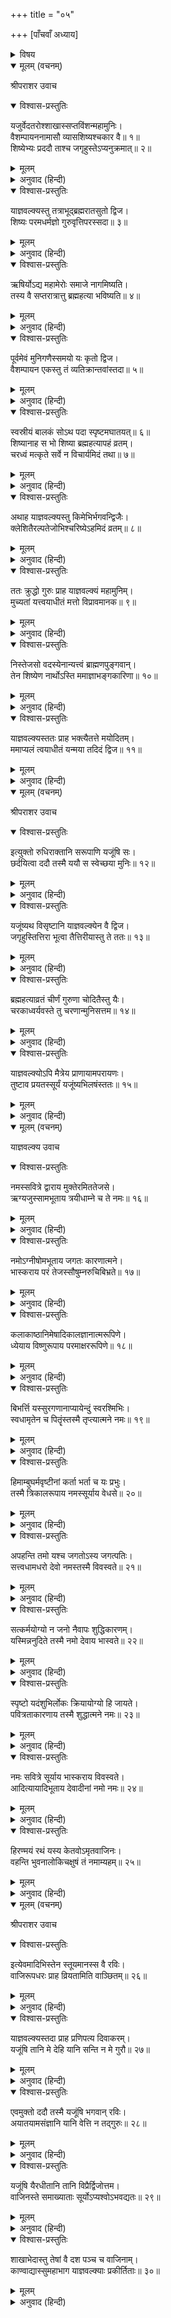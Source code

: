 +++
title = "०५"

+++
[पाँचवाँ अध्याय]



<details><summary>विषय</summary>

शुक्लयजुर्वेद तथा तैत्तिरीय यजुःशाखाओंका वर्णन
</details>


<details open><summary>मूलम् (वचनम्)</summary>

श्रीपराशर उवाच
</details>

<details open><summary>विश्वास-प्रस्तुतिः</summary>

यजुर्वेदतरोश्शाखास्सप्तविंशन्महामुनिः।  
वैशम्पायननामासौ व्यासशिष्यश्चकार वै॥ १॥  
शिष्येभ्यः प्रददौ ताश्च जगृहुस्तेऽप्यनुक्रमात्॥ २॥
</details>

<details><summary>मूलम्</summary>

यजुर्वेदतरोश्शाखास्सप्तविंशन्महामुनिः।  
वैशम्पायननामासौ व्यासशिष्यश्चकार वै॥ १॥  
शिष्येभ्यः प्रददौ ताश्च जगृहुस्तेऽप्यनुक्रमात्॥ २॥
</details>

<details><summary>अनुवाद (हिन्दी)</summary>

श्रीपराशरजी बोले—हे महामुने! व्यासजीके शिष्य वैशम्पायनने यजुर्वेदरूपी वृक्षकी सत्ताईस शाखाओंकी रचना की; और उन्हें अपने शिष्योंको पढ़ाया तथा शिष्योंने भी क्रमशः ग्रहण किया॥ १-२॥
</details>

<details open><summary>विश्वास-प्रस्तुतिः</summary>

याज्ञवल्क्यस्तु तत्राभूद‍्ब्रह्मरातसुतो द्विज।  
शिष्यः परमधर्मज्ञो गुरुवृत्तिपरस्सदा॥ ३॥
</details>

<details><summary>मूलम्</summary>

याज्ञवल्क्यस्तु तत्राभूद‍्ब्रह्मरातसुतो द्विज।  
शिष्यः परमधर्मज्ञो गुरुवृत्तिपरस्सदा॥ ३॥
</details>

<details><summary>अनुवाद (हिन्दी)</summary>

हे द्विज! उनका एक परम धार्मिक और सदैव गुरुसेवामें तत्पर रहनेवाला शिष्य ब्रह्मरातका पुत्र याज्ञवल्क्य था॥ ३॥
</details>

<details open><summary>विश्वास-प्रस्तुतिः</summary>

ऋषिर्योऽद्य महामेरोः समाजे नागमिष्यति।  
तस्य वै सप्तरात्रात्तु ब्रह्महत्या भविष्यति॥ ४॥
</details>

<details><summary>मूलम्</summary>

ऋषिर्योऽद्य महामेरोः समाजे नागमिष्यति।  
तस्य वै सप्तरात्रात्तु ब्रह्महत्या भविष्यति॥ ४॥
</details>

<details><summary>अनुवाद (हिन्दी)</summary>

[एक समय समस्त ऋषिगणने मिलकर यह नियम किया कि] जो कोई महामेरुपर स्थित हमारे इस समाजमें सम्मिलित न होगा उसको सात रात्रियोंके भीतर ही ब्रह्महत्या लगेगी॥ ४॥
</details>

<details open><summary>विश्वास-प्रस्तुतिः</summary>

पूर्वमेवं मुनिगणैस्समयो यः कृतो द्विज।  
वैशम्पायन एकस्तु तं व्यतिक्रान्तवांस्तदा॥ ५॥
</details>

<details><summary>मूलम्</summary>

पूर्वमेवं मुनिगणैस्समयो यः कृतो द्विज।  
वैशम्पायन एकस्तु तं व्यतिक्रान्तवांस्तदा॥ ५॥
</details>

<details><summary>अनुवाद (हिन्दी)</summary>

हे द्विज! इस प्रकार मुनियोंने पहले जिस समयको नियत किया था उसका केवल एक वैशम्पायनने ही अतिक्रमण कर दिया॥ ५॥
</details>

<details open><summary>विश्वास-प्रस्तुतिः</summary>

स्वस्रीयं बालकं सोऽथ पदा स्पृष्टमघातयत्॥ ६॥  
शिष्यानाह स भो शिष्या ब्रह्महत्यापहं व्रतम्।  
चरध्वं मत्कृते सर्वे न विचार्यमिदं तथा॥ ७॥
</details>

<details><summary>मूलम्</summary>

स्वस्रीयं बालकं सोऽथ पदा स्पृष्टमघातयत्॥ ६॥  
शिष्यानाह स भो शिष्या ब्रह्महत्यापहं व्रतम्।  
चरध्वं मत्कृते सर्वे न विचार्यमिदं तथा॥ ७॥
</details>

<details><summary>अनुवाद (हिन्दी)</summary>

इसके पश्चात् उन्होंने [प्रमादवश] पैरसे छूए हुए अपने भानजेकी हत्या कर डाली; तब उन्होंने अपने शिष्योंसे कहा—‘हे शिष्यगण! तुम सब लोग किसी प्रकारका विचार न करके मेरे लिये ब्रह्महत्याको दूर करनेवाला व्रत करो’॥ ६-७॥
</details>

<details open><summary>विश्वास-प्रस्तुतिः</summary>

अथाह याज्ञवल्क्यस्तु किमेभिर्भगवन्द्विजैः।  
क्लेशितैरल्पतेजोभिश्चरिष्येऽहमिदं व्रतम्॥ ८॥
</details>

<details><summary>मूलम्</summary>

अथाह याज्ञवल्क्यस्तु किमेभिर्भगवन्द्विजैः।  
क्लेशितैरल्पतेजोभिश्चरिष्येऽहमिदं व्रतम्॥ ८॥
</details>

<details><summary>अनुवाद (हिन्दी)</summary>

तब याज्ञवल्क्य बोले—‘‘भगवन्! ये सब ब्राह्मण अत्यन्त निस्तेज हैं, इन्हें कष्ट देनेकी क्या आवश्यकता है? मैं अकेला ही इस व्रतका अनुष्ठान करूँगा’’॥ ८॥
</details>

<details open><summary>विश्वास-प्रस्तुतिः</summary>

ततः क्रुद्धो गुरुः प्राह याज्ञवल्क्यं महामुनिम्।  
मुच्यतां यत्त्वयाधीतं मत्तो विप्रावमानक॥ ९॥
</details>

<details><summary>मूलम्</summary>

ततः क्रुद्धो गुरुः प्राह याज्ञवल्क्यं महामुनिम्।  
मुच्यतां यत्त्वयाधीतं मत्तो विप्रावमानक॥ ९॥
</details>

<details><summary>अनुवाद (हिन्दी)</summary>

इससे गुरु वैशम्पायनजीने क्रोधित होकर महामुनि याज्ञवल्क्यसे कहा—‘‘अरे ब्राह्मणोंका अपमान करनेवाले! तूने मुझसे जो कुछ पढ़ा है, वह सब त्याग दे॥ ९॥
</details>

<details open><summary>विश्वास-प्रस्तुतिः</summary>

निस्तेजसो वदस्येनान्यत्त्वं ब्राह्मणपुङ्गवान‍्।  
तेन शिष्येण नार्थोऽस्ति ममाज्ञाभङ्गकारिणा॥ १०॥
</details>

<details><summary>मूलम्</summary>

निस्तेजसो वदस्येनान्यत्त्वं ब्राह्मणपुङ्गवान‍्।  
तेन शिष्येण नार्थोऽस्ति ममाज्ञाभङ्गकारिणा॥ १०॥
</details>

<details><summary>अनुवाद (हिन्दी)</summary>

तू इन समस्त द्विजश्रेष्ठोंको निस्तेज बताता है, मुझे तुझ-जैसे आज्ञा-भंगकारी शिष्यसे कोई प्रयोजन नहीं है’’॥ १०॥
</details>

<details open><summary>विश्वास-प्रस्तुतिः</summary>

याज्ञवल्क्यस्ततः प्राह भक्त्यैतत्ते मयोदितम्।  
ममाप्यलं त्वयाधीतं यन्मया तदिदं द्विज॥ ११॥
</details>

<details><summary>मूलम्</summary>

याज्ञवल्क्यस्ततः प्राह भक्त्यैतत्ते मयोदितम्।  
ममाप्यलं त्वयाधीतं यन्मया तदिदं द्विज॥ ११॥
</details>

<details><summary>अनुवाद (हिन्दी)</summary>

याज्ञवल्क्यने कहा—‘‘हे द्विज! मैंने तो भक्तिवश आपसे ऐसा कहा था, मुझे भी आपसे कोई प्रयोजन नहीं है; लीजिये, मैंने आपसे जो कुछ पढ़ा है वह यह मौजूद है’’॥ ११॥
</details>

<details open><summary>मूलम् (वचनम्)</summary>

श्रीपराशर उवाच
</details>

<details open><summary>विश्वास-प्रस्तुतिः</summary>

इत्युक्तो रुधिराक्तानि सरूपाणि यजूंषि सः।  
छर्दयित्वा ददौ तस्मै ययौ स स्वेच्छया मुनिः॥ १२॥
</details>

<details><summary>मूलम्</summary>

इत्युक्तो रुधिराक्तानि सरूपाणि यजूंषि सः।  
छर्दयित्वा ददौ तस्मै ययौ स स्वेच्छया मुनिः॥ १२॥
</details>

<details><summary>अनुवाद (हिन्दी)</summary>

श्रीपराशरजी बोले—ऐसा कह महामुनि याज्ञवल्क्यजीने रुधिरसे भरा हुआ मूर्तिमान् यजुर्वेद वमन करके उन्हें दे दिया; और स्वेच्छानुसार चले गये॥ १२॥
</details>

<details open><summary>विश्वास-प्रस्तुतिः</summary>

यजूंष्यथ विसृष्टानि याज्ञवल्क्येन वै द्विज।  
जगृहुस्तित्तिरा भूत्वा तैत्तिरीयास्तु ते ततः॥ १३॥
</details>

<details><summary>मूलम्</summary>

यजूंष्यथ विसृष्टानि याज्ञवल्क्येन वै द्विज।  
जगृहुस्तित्तिरा भूत्वा तैत्तिरीयास्तु ते ततः॥ १३॥
</details>

<details><summary>अनुवाद (हिन्दी)</summary>

हे द्विज! याज्ञवल्क्यद्वारा वमन की हुई उन यजुःश्रुतियोंको अन्य शिष्योंने तित्तिर (तीतर) होकर ग्रहण कर लिया, इसलिये वे सब तैत्तिरीय कहलाये॥ १३॥
</details>

<details open><summary>विश्वास-प्रस्तुतिः</summary>

ब्रह्महत्याव्रतं चीर्णं गुरुणा चोदितैस्तु यैः।  
चरकाध्वर्यवस्ते तु चरणान्मुनिसत्तम॥ १४॥
</details>

<details><summary>मूलम्</summary>

ब्रह्महत्याव्रतं चीर्णं गुरुणा चोदितैस्तु यैः।  
चरकाध्वर्यवस्ते तु चरणान्मुनिसत्तम॥ १४॥
</details>

<details><summary>अनुवाद (हिन्दी)</summary>

हे मुनिसत्तम! जिन विप्रगणने गुरुकी प्रेरणासे ब्रह्महत्या विनाशकव्रतका अनुष्ठान किया था, वे सब व्रताचरणके कारण यजुःशाखाध्यायी चरकाध्वर्यु हुए॥ १४॥
</details>

<details open><summary>विश्वास-प्रस्तुतिः</summary>

याज्ञवल्क्योऽपि मैत्रेय प्राणायामपरायणः।  
तुष्टाव प्रयतस्सूर्यं यजूंष्यभिलषंस्ततः॥ १५॥
</details>

<details><summary>मूलम्</summary>

याज्ञवल्क्योऽपि मैत्रेय प्राणायामपरायणः।  
तुष्टाव प्रयतस्सूर्यं यजूंष्यभिलषंस्ततः॥ १५॥
</details>

<details><summary>अनुवाद (हिन्दी)</summary>

तदनन्तर याज्ञवल्क्यने भी यजुर्वेदकी प्राप्तिकी इच्छासे प्राणोंका संयम कर संयतचित्तसे सूर्यभगवान‍्की स्तुति की॥ १५॥
</details>

<details open><summary>मूलम् (वचनम्)</summary>

याज्ञवल्क्य उवाच
</details>

<details open><summary>विश्वास-प्रस्तुतिः</summary>

नमस्सवित्रे द्वाराय मुक्तेरमिततेजसे।  
ऋग्यजुस्सामभूताय त्रयीधाम्ने च ते नमः॥ १६॥
</details>

<details><summary>मूलम्</summary>

नमस्सवित्रे द्वाराय मुक्तेरमिततेजसे।  
ऋग्यजुस्सामभूताय त्रयीधाम्ने च ते नमः॥ १६॥
</details>

<details><summary>अनुवाद (हिन्दी)</summary>

याज्ञवल्क्यजी बोले—अतुलित तेजस्वी, मुक्तिके द्वारस्वरूप तथा वेदत्रयरूप तेजसे सम्पन्न एवं ऋक्, यजुः तथा सामस्वरूप सवितादेवको नमस्कार है॥ १६॥
</details>

<details open><summary>विश्वास-प्रस्तुतिः</summary>

नमोऽग्नीषोमभूताय जगतः कारणात्मने।  
भास्कराय परं तेजस्सौषुम्नरुचिबिभ्रते॥ १७॥
</details>

<details><summary>मूलम्</summary>

नमोऽग्नीषोमभूताय जगतः कारणात्मने।  
भास्कराय परं तेजस्सौषुम्नरुचिबिभ्रते॥ १७॥
</details>

<details><summary>अनुवाद (हिन्दी)</summary>

जो अग्नि और चन्द्रमारूप, जगत‍्के कारण और सुषुम्न नामक परमतेजको धारण करनेवाले हैं, उन भगवान‍् भास्करको नमस्कार है॥ १७॥
</details>

<details open><summary>विश्वास-प्रस्तुतिः</summary>

कलाकाष्ठानिमेषादिकालज्ञानात्मरूपिणे।  
ध्येयाय विष्णुरूपाय परमाक्षररूपिणे॥ १८॥
</details>

<details><summary>मूलम्</summary>

कलाकाष्ठानिमेषादिकालज्ञानात्मरूपिणे।  
ध्येयाय विष्णुरूपाय परमाक्षररूपिणे॥ १८॥
</details>

<details><summary>अनुवाद (हिन्दी)</summary>

कला, काष्ठा, निमेष आदि कालज्ञानके कारण तथा ध्यान करनेयोग्य परब्रह्मस्वरूप विष्णुमय श्रीसूर्यदेवको नमस्कार है॥ १८॥
</details>

<details open><summary>विश्वास-प्रस्तुतिः</summary>

बिभर्त्ति यस्सुरगणानाप्यायेन्दुं स्वरश्मिभिः।  
स्वधामृतेन च पितॄंस्तस्मै तृप्त्यात्मने नमः॥ १९॥
</details>

<details><summary>मूलम्</summary>

बिभर्त्ति यस्सुरगणानाप्यायेन्दुं स्वरश्मिभिः।  
स्वधामृतेन च पितॄंस्तस्मै तृप्त्यात्मने नमः॥ १९॥
</details>

<details><summary>अनुवाद (हिन्दी)</summary>

जो अपनी किरणोंसे चन्द्रमाको पोषित करते हुए देवताओंको तथा स्वधारूप अमृतसे पितृगणको तृप्त करते हैं, उन तृप्तिरूप सूर्यदेवको नमस्कार है॥ १९॥
</details>

<details open><summary>विश्वास-प्रस्तुतिः</summary>

हिमाम्बुघर्मवृष्टीनां कर्ता भर्ता च यः प्रभुः।  
तस्मै त्रिकालरूपाय नमस्सूर्याय वेधसे॥ २०॥
</details>

<details><summary>मूलम्</summary>

हिमाम्बुघर्मवृष्टीनां कर्ता भर्ता च यः प्रभुः।  
तस्मै त्रिकालरूपाय नमस्सूर्याय वेधसे॥ २०॥
</details>

<details><summary>अनुवाद (हिन्दी)</summary>

जो हिम, जल और उष्णताके कर्ता [अर्थात् शीत, वर्षा और ग्रीष्म आदि ऋतुओंके कारण] हैं और [जगत् का] पोषण करनेवाले हैं, उन त्रिकालमूर्ति विधाता भगवान‍् सूर्यको नमस्कार है॥ २०॥
</details>

<details open><summary>विश्वास-प्रस्तुतिः</summary>

अपहन्ति तमो यश्च जगतोऽस्य जगत्पतिः।  
सत्त्वधामधरो देवो नमस्तस्मै विवस्वते॥ २१॥
</details>

<details><summary>मूलम्</summary>

अपहन्ति तमो यश्च जगतोऽस्य जगत्पतिः।  
सत्त्वधामधरो देवो नमस्तस्मै विवस्वते॥ २१॥
</details>

<details><summary>अनुवाद (हिन्दी)</summary>

जो जगत्पति इस सम्पूर्ण जगत‍्के अन्धकारको दूर करते हैं, उन सत्त्वमूर्तिधारी-विवस्वान‍् को नमस्कार है॥ २१॥
</details>

<details open><summary>विश्वास-प्रस्तुतिः</summary>

सत्कर्मयोग्यो न जनो नैवापः शुद्धिकारणम्।  
यस्मिन्ननुदिते तस्मै नमो देवाय भास्वते॥ २२॥
</details>

<details><summary>मूलम्</summary>

सत्कर्मयोग्यो न जनो नैवापः शुद्धिकारणम्।  
यस्मिन्ननुदिते तस्मै नमो देवाय भास्वते॥ २२॥
</details>

<details><summary>अनुवाद (हिन्दी)</summary>

जिनके उदित हुए बिना मनुष्य सत्कर्ममें प्रवृत्त नहीं हो सकते और जल शुद्धिका कारण नहीं हो सकता, उन भास्वान‍् ‍देवको नमस्कार है॥ २२॥
</details>

<details open><summary>विश्वास-प्रस्तुतिः</summary>

स्पृष्टो यदंशुभिर्लोकः क्रियायोग्यो हि जायते।  
पवित्रताकारणाय तस्मै शुद्धात्मने नमः॥ २३॥
</details>

<details><summary>मूलम्</summary>

स्पृष्टो यदंशुभिर्लोकः क्रियायोग्यो हि जायते।  
पवित्रताकारणाय तस्मै शुद्धात्मने नमः॥ २३॥
</details>

<details><summary>अनुवाद (हिन्दी)</summary>

जिनके किरण-समूहका स्पर्श होनेपर लोक कर्मानुष्ठानके योग्य होता है, उन पवित्रताके कारण, शुद्धस्वरूप सूर्यदेवको नमस्कार है॥ २३॥
</details>

<details open><summary>विश्वास-प्रस्तुतिः</summary>

नमः सवित्रे सूर्याय भास्कराय विवस्वते।  
आदित्यायादिभूताय देवादीनां नमो नमः॥ २४॥
</details>

<details><summary>मूलम्</summary>

नमः सवित्रे सूर्याय भास्कराय विवस्वते।  
आदित्यायादिभूताय देवादीनां नमो नमः॥ २४॥
</details>

<details><summary>अनुवाद (हिन्दी)</summary>

भगवान‍् सविता, सूर्य, भास्कर और विवस्वान‍्को नमस्कार है; देवता आदि समस्त भूतोंके आदिभूत आदित्यदेवको बारम्बार नमस्कार है॥ २४॥
</details>

<details open><summary>विश्वास-प्रस्तुतिः</summary>

हिरण्मयं रथं यस्य केतवोऽमृतवाजिनः।  
वहन्ति भुवनालोकिचक्षुषं तं नमाम्यहम्॥ २५॥
</details>

<details><summary>मूलम्</summary>

हिरण्मयं रथं यस्य केतवोऽमृतवाजिनः।  
वहन्ति भुवनालोकिचक्षुषं तं नमाम्यहम्॥ २५॥
</details>

<details><summary>अनुवाद (हिन्दी)</summary>

जिनका तेजोमय रथ है, [प्रज्ञारूप] ध्वजाएँ हैं, जिन्हें [छन्दोमय]अमर अश्वगण वहन करते हैं तथा जो त्रिभुवनको प्रकाशित करनेवाले नेत्ररूप हैं, उन सूर्यदेवको मैं नमस्कार करता हूँ॥ २५॥
</details>

<details open><summary>मूलम् (वचनम्)</summary>

श्रीपराशर उवाच
</details>

<details open><summary>विश्वास-प्रस्तुतिः</summary>

इत्येवमादिभिस्तेन स्तूयमानस्स वै रविः।  
वाजिरूपधरः प्राह व्रियतामिति वाञ्छितम्॥ २६॥
</details>

<details><summary>मूलम्</summary>

इत्येवमादिभिस्तेन स्तूयमानस्स वै रविः।  
वाजिरूपधरः प्राह व्रियतामिति वाञ्छितम्॥ २६॥
</details>

<details><summary>अनुवाद (हिन्दी)</summary>

श्रीपराशरजी बोले—उनके इस प्रकार स्तुति करनेपर भगवान‍् सूर्य अश्वरूपसे प्रकट होकर बोले—‘तुम अपना अभीष्ट वर माँगो’॥ २६॥
</details>

<details open><summary>विश्वास-प्रस्तुतिः</summary>

याज्ञवल्क्यस्तदा प्राह प्रणिपत्य दिवाकरम्।  
यजूंषि तानि मे देहि यानि सन्ति न मे गुरौ॥ २७॥
</details>

<details><summary>मूलम्</summary>

याज्ञवल्क्यस्तदा प्राह प्रणिपत्य दिवाकरम्।  
यजूंषि तानि मे देहि यानि सन्ति न मे गुरौ॥ २७॥
</details>

<details><summary>अनुवाद (हिन्दी)</summary>

तब याज्ञवल्क्यजीने उन्हें प्रणाम करके कहा—‘‘आप मुझे उन यजुःश्रुतियोंका उपदेश कीजिये जिन्हें मेरे गुरुजी भी न जानते हों’’॥ २७॥
</details>

<details open><summary>विश्वास-प्रस्तुतिः</summary>

एवमुक्तो ददौ तस्मै यजूंषि भगवान‍् रविः।  
अयातयामसंज्ञानि यानि वेत्ति न तद‍्गुरुः॥ २८॥
</details>

<details><summary>मूलम्</summary>

एवमुक्तो ददौ तस्मै यजूंषि भगवान‍् रविः।  
अयातयामसंज्ञानि यानि वेत्ति न तद‍्गुरुः॥ २८॥
</details>

<details><summary>अनुवाद (हिन्दी)</summary>

उनके ऐसा कहनेपर भगवान‍् सूर्यने उन्हें अयातयाम नामक यजुःश्रुतियोंका उपदेश दिया जिन्हें उनके गुरु वैशम्पायनजी भी नहीं जानते थे॥ २८॥
</details>

<details open><summary>विश्वास-प्रस्तुतिः</summary>

यजूंषि यैरधीतानि तानि विप्रैर्द्विजोत्तम।  
वाजिनस्ते समाख्याताः सूर्योऽप्यश्वोऽभवद्यतः॥ २९॥
</details>

<details><summary>मूलम्</summary>

यजूंषि यैरधीतानि तानि विप्रैर्द्विजोत्तम।  
वाजिनस्ते समाख्याताः सूर्योऽप्यश्वोऽभवद्यतः॥ २९॥
</details>

<details><summary>अनुवाद (हिन्दी)</summary>

हे द्विजोत्तम! उन श्रुतियोंको जिन ब्राह्मणोंने पढ़ा था वे वाजी नामसे विख्यात हुए क्योंकि उनका उपदेश करते समय सूर्य भी अश्वरूप हो गये थे॥ २९॥
</details>

<details open><summary>विश्वास-प्रस्तुतिः</summary>

शाखाभेदास्तु तेषां वै दश पञ्च च वाजिनाम्।  
काण्वाद्यास्सुमहाभाग याज्ञवल्क्याः प्रकीर्तिताः॥ ३०॥
</details>

<details><summary>मूलम्</summary>

शाखाभेदास्तु तेषां वै दश पञ्च च वाजिनाम्।  
काण्वाद्यास्सुमहाभाग याज्ञवल्क्याः प्रकीर्तिताः॥ ३०॥
</details>

<details><summary>अनुवाद (हिन्दी)</summary>

हे महाभाग! उन वाजिश्रुतियोंकी काण्व आदि पन्द्रह शाखाएँ हैं; वे सब शाखाएँ महर्षि याज्ञवल्क्यकी प्रवृत्त की हुई कही जाती हैं॥ ३०॥
</details>
